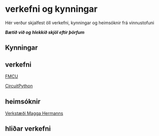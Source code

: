 # verkefni og kynningar

Hér verður skjalfest öll verkefni, kynningar og heimsóknir frá vinnustofuni

**_Bætið við og hlekkið skjöl eftir þörfum_**

## Kynningar

## verkefni

[FMCU](fmcu.md)

[CircuitPython](circuitpython.md)


## heimsóknir

[Verkstæði Magga Hermanns](https://www.tubes.is/category/frettir/a-verkstaedisbordinu/)

## hliðar verkefni
